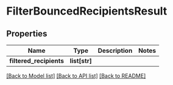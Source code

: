 # FilterBouncedRecipientsResult

## Properties
Name | Type | Description | Notes
------------ | ------------- | ------------- | -------------
**filtered_recipients** | **list[str]** |  | 

[[Back to Model list]](../README#documentation-for-models) [[Back to API list]](../README#documentation-for-api-endpoints) [[Back to README]](../README)


